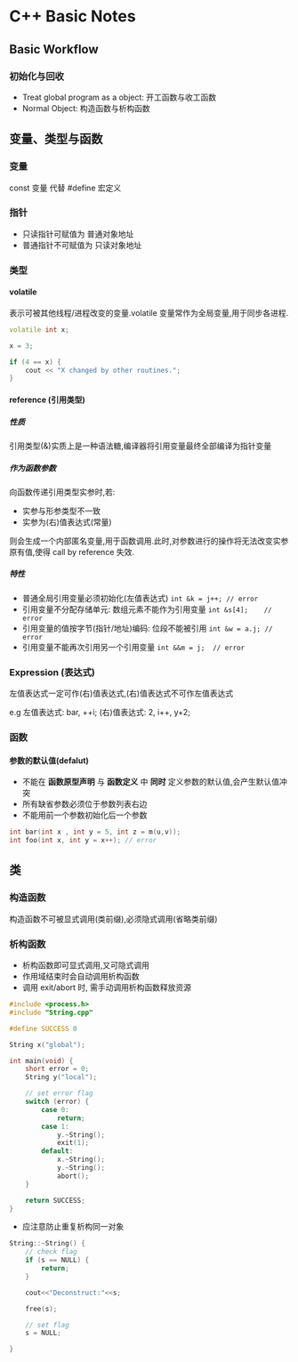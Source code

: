 # C++ Basic Notes

## Basic Workflow

### 初始化与回收
-   Treat global program as a object: 开工函数与收工函数
-   Normal Object: 构造函数与析构函数

## 变量、类型与函数

### 变量

const 变量 代替 #define 宏定义

### 指针 

-   只读指针可赋值为 普通对象地址
-   普通指针不可赋值为 只读对象地址

### 类型

#### volatile

表示可被其他线程/进程改变的变量.volatile 变量常作为全局变量,用于同步各进程.

```cpp
volatile int x;

x = 3;

if (4 == x) {
    cout << "X changed by other routines.";
}
```

#### reference (引用类型)

##### 性质

引用类型(&)实质上是一种语法糖,编译器将引用变量最终全部编译为指针变量

##### 作为函数参数

向函数传递引用类型实参时,若:

-   实参与形参类型不一致 
-   实参为(右)值表达式(常量)

则会生成一个内部匿名变量,用于函数调用.此时,对参数进行的操作将无法改变实参原有值,使得 call by reference 失效.

##### 特性

-   普通全局引用变量必须初始化(左值表达式)            `int &k = j++; // error`
-   引用变量不分配存储单元: 数组元素不能作为引用变量  `int &s[4];    // error`
-   引用变量的值按字节(指针/地址)编码: 位段不能被引用 `int &w = a.j; // error`
-   引用变量不能再次引用另一个引用变量                `int &&m = j;  // error`

### Expression (表达式)

左值表达式一定可作(右)值表达式,(右)值表达式不可作左值表达式

e.g 左值表达式: bar, ++i;
    (右)值表达式: 2, i++, y+2;

### 函数

#### 参数的默认值(defalut)

-   不能在 **函数原型声明** 与 **函数定义** 中 **同时** 定义参数的默认值,会产生默认值冲突
-   所有缺省参数必须位于参数列表右边
-   不能用前一个参数初始化后一个参数

```cpp
int bar(int x , int y = 5, int z = m(u,v));
int foo(int x, int y = x++); // error
```

## 类

### 构造函数

构造函数不可被显式调用(类前缀),必须隐式调用(省略类前缀)

### 析构函数

-   析构函数即可显式调用,又可隐式调用
-   作用域结束时会自动调用析构函数
-   调用 exit/abort 时, 需手动调用析构函数释放资源

```cpp
#include <process.h>
#include "String.cpp"

#define SUCCESS 0

String x("global");

int main(void) {
    short error = 0;
    String y("local");

    // set error flag
    switch (error) {
        case 0:
            return;
        case 1:
            y.~String();
            exit(1);
        default:
            x.~String();
            y.~String();
            abort();
    }

    return SUCCESS;
}
```

-   应注意防止重复析构同一对象

```cpp
String::~String() {
    // check flag
    if (s == NULL) {
        return;
    }

    cout<<"Deconstruct:"<<s;

    free(s);

    // set flag
    s = NULL;

}
```
